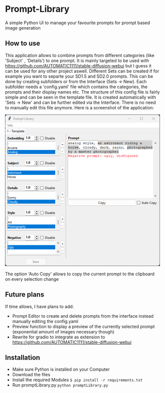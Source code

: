 # Prompt-Library
 A simple Python UI to manage your favourite prompts for prompt based image generation

## How to use
This application allows to combine prompts from different categories (like 'Subject' , 'Details') to one prompt. It is mainly targeted to be used with https://github.com/AUTOMATIC1111/stable-diffusion-webui but I guess it can be used for any other project aswell. Different Sets can be created if for example you want to separte your SD1.5 and SD2.0 prompts. This can be done by creating subfolders or from the Interface (Sets -> New). Each subfolder needs a 'config.yaml' file which contains the categories, the prompts and their display names etc. The structure of this config file is fairly simple and can be seen in the template file. It is created automatically with 'Sets -> New' and can be further edited via the Interface. There is no need to manually edit this file anymore.
Here is a screenshot of the application:

![Alt text](doc/PromptLibraryInterface.png "Interface of Prompt-Library")

The option 'Auto Copy' allows to copy the current prompt to the clipboard on every selection change

## Future plans
If time allows, I have plans to add:
* Prompt Editor to create and delete prompts from the interface instead manually editing the config.yaml
* Preview function to display a preview of the currently selected prompt (exponential amount of images necessary though)
* Rewrite for gradio to integrate as extension to https://github.com/AUTOMATIC1111/stable-diffusion-webui

## Installation
* Make sure Python is installed on your Computer
* Download the files
* Install the required Modules `$ pip install -r requirements.txt`
* Run promptLibrary.py `python promptLibrary.py`
